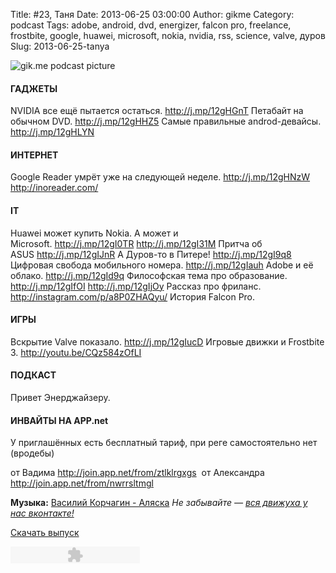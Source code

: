 Title: #23, Таня
Date: 2013-06-25 03:00:00
Author: gikme
Category: podcast
Tags: adobe, android, dvd, energizer, falcon pro, freelance, frostbite, google, huawei, microsoft, nokia, nvidia, rss, science, valve, дуров
Slug: 2013-06-25-tanya

![gik.me podcast picture](http://2.bp.blogspot.com/-FVTMgX-2E3s/UcmYp5BTUyI/AAAAAAAALn4/6YqNWOJSB0o/s1600/gikme-pic-s01e23-2.jpg)

#### ГАДЖЕТЫ

NVIDIA все ещё пытается остаться. <http://j.mp/12gHGnT>
Петабайт на обычном DVD. <http://j.mp/12gHHZ5>
Самые правильные androd-девайсы. <http://j.mp/12gHLYN>

#### ИНТЕРНЕТ

Google Reader умрёт уже на следующей неделе. <http://j.mp/12gHNzW>
    <http://inoreader.com/>

#### IT

Huawei может купить Nokia. А может и
    Microsoft. <http://j.mp/12gI0TR> <http://j.mp/12gI31M>
Притча об ASUS <http://j.mp/12gIJnR>
А Дуров-то в Питере! <http://j.mp/12gI9q8>
Цифровая свобода мобильного номера. <http://j.mp/12gIauh>
Adobe и её облако. <http://j.mp/12gId9q>
Философская тема про образование. <http://j.mp/12gIfOI>
    <http://j.mp/12gIjOy>
Рассказ про фриланс. <http://instagram.com/p/a8P0ZHAQyu/>
История Falcon Pro.

#### ИГРЫ

Вскрытие Valve показало. <http://j.mp/12gIucD>
Игровые движки и Frostbite 3. <http://youtu.be/CQz584zOfLI>

#### ПОДКАСТ

Привет Энерджайзеру.

#### ИНВАЙТЫ НА APP.net

У приглашённых есть бесплатный тариф, при реге самостоятельно нет
(вродебы)

от Вадима <http://join.app.net/from/ztlklrgxgs> 
от Александра <http://join.app.net/from/nwrrsltmgl> 


**Музыка:** [Василий Корчагин - Аляска](http://vk.com/bacc3)
*Не забывайте — [вся движуха у нас вконтакте!](http://vk.com/gikme)*

[Скачать выпуск](http://static.qnub.ru/gik.me/mp3/s01/00023-tanya.mp3)

<embed type="application/x-shockwave-flash" src="http://assets.tumblr.com/swf/audio_player.swf?audio_file=http%3A%2F%2Fstatic.qnub.ru%2Fgik.me%2Fmp3%2Fs01%2F00023-tanya.mp3&amp;color=FFFFFF" height="27" width="207" quality="best" wmode="opaque">
</embed>

